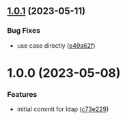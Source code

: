 ## [1.0.1](https://github.com/byteshard/ldap/compare/v1.0.0...v1.0.1) (2023-05-11)


### Bug Fixes

* use case directly ([e49a62f](https://github.com/byteshard/ldap/commit/e49a62fef702d7615b7ddb4f95fbd1c4da93d426))

# 1.0.0 (2023-05-08)


### Features

* initial commit for ldap ([c73e229](https://github.com/byteshard/ldap/commit/c73e229ba945f0ddfe04eb556b0b50537c3ebf92))
